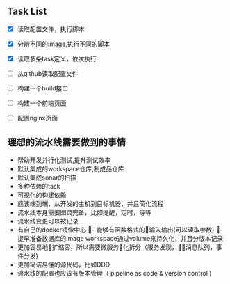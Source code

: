 
## Task List

- [x] 读取配置文件，执行脚本
- [x] 分辨不同的image,执行不同的脚本
- [x] 读取多条task定义，依次执行
- [ ] 从github读取配置文件
- [ ] 构建一个build接口
- [ ] 构建一个前端页面
- [ ] 配置nginx页面


## 理想的流水线需要做到的事情

- 帮助开发并行化测试,提升测试效率
- 默认集成的workspace仓库,制成品仓库
- 默认集成sonar的扫描
- 多种依赖的task
- 可视化的构建依赖
- 应该端到端，从开发的主机到目标机器，并且简化流程
- 流水线本身需要图灵完备，比如提醒，定时，等等
- 流水线变更可以被记录
- 有自己的docker镜像中心
- 能够有函数格式的输入输出(可以读取参数)
- 提早准备数据库的image
workspace通过volume来持久化，并且分版本记录
- 更加容易地扩缩容，所以需要微服务化拆分（服务发现，消息队列，事件分发)
- 更加简洁易懂的源代码，比如DDD
- 流水线的配置也应该有版本管理（ pipeline as code & version control )
